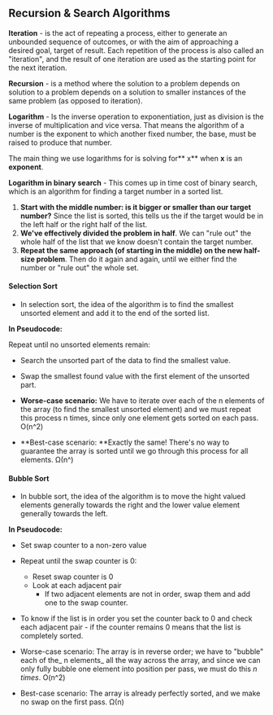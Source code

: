 ## Recursion & Search Algorithms

**Iteration** - is the act of repeating a process, either to generate an unbounded sequence of outcomes, or with the aim of approaching a desired goal, target of result. Each repetition of the process is also called an "iteration", and the result of one iteration are used as the starting point for the next iteration.

**Recursion** - is a method where the solution to a problem depends on solution to a problem depends on a solution to smaller instances of the same problem \(as opposed to iteration\).

**Logarithm** - Is the inverse operation to exponentiation, just as division is the inverse of multiplication and vice versa. That means the algorithm of a number is the exponent to which another fixed number, the base, must be raised to produce that number.

The main thing we use logarithms for is solving for** x** when **x** is an **exponent**.

**Logarithm in binary search** - This comes up in time cost of binary search, which is an algorithm for finding a target number in a sorted list.

1. **Start with the middle number: is it bigger or smaller than our target number?** Since the list is sorted, this tells us the if the target would be in the left half or the right half of the list. 
2. **We've effectively divided the problem in half**. We can "rule out"  the whole half of the list that we know doesn't contain the target number. 
3. **Repeat the same approach \(of starting in the middle\) on the new half-size problem**. Then do it again and again, until we either find the number or "rule out" the whole set. 

#### **Selection Sort**

* In selection sort, the idea of the algorithm is to find the smallest unsorted element and add it to the end of the sorted list. 

**In Pseudocode:**

Repeat until no unsorted elements remain:

* Search the unsorted part of the data to find the smallest value.
* Swap the smallest found value with the first element of the unsorted part.

* **Worse-case scenario:** We have to iterate over each of the n elements of the array \(to find the smallest unsorted element\) and we must  repeat this process n times, since only one element gets sorted on each pass.  O\(n^2\)

* **Best-case scenario: **Exactly the same! There's no way to guarantee the array is sorted until we go through this process for all elements. Ω\(n^\)

#### Bubble Sort

* In bubble sort, the idea of the algorithm is to move the hight valued elements generally towards the right and the lower value element generally towards the left. 

**In Pseudocode:**

* Set swap counter to a non-zero value
* Repeat until the swap counter is 0: 
  * Reset swap counter is 0
  * Look at each adjacent pair
    * If two adjacent elements are not in order, swap them and add one to the swap counter.
* To know if the list is in order you set the counter back to 0 and check each adjacent pair - if the counter remains 0 means that the list is completely sorted. 



* Worse-case scenario: The array is in reverse order; we have to "bubble" each of the_ n elements_ all the way across the array, and since we can only fully bubble one element into position per pass, we must do this _n times_. O\(n^2\)
* Best-case scenario: The array is already perfectly sorted, and we make no swap on the first pass. Ω\(n\)





